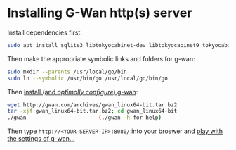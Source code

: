 # Installing G-Wan http(s) server

Install dependencies first:

```bash
sudo apt install sqlite3 libtokyocabinet-dev libtokyocabinet9 tokyocabinet-bin gobjc++ golang
```

Then make the appropriate symbolic links and folders for g-wan:

```bash
sudo mkdir --parents /usr/local/go/bin
sudo ln --symbolic /usr/bin/go /usr/local/go/bin/go
```

Then [install (and *optimally configure*) g-wan](http://gwan.com/download):

```bash
wget http://gwan.com/archives/gwan_linux64-bit.tar.bz2
tar -xjf gwan_linux64-bit.tar.bz2; cd gwan_linux64-bit
./gwan                       (./gwan -h for help)
```

Then type `http://<YOUR-SERVER-IP>:8080/` into your broswer and [play with the settings of g-wan...](http://gwan.com/download)
